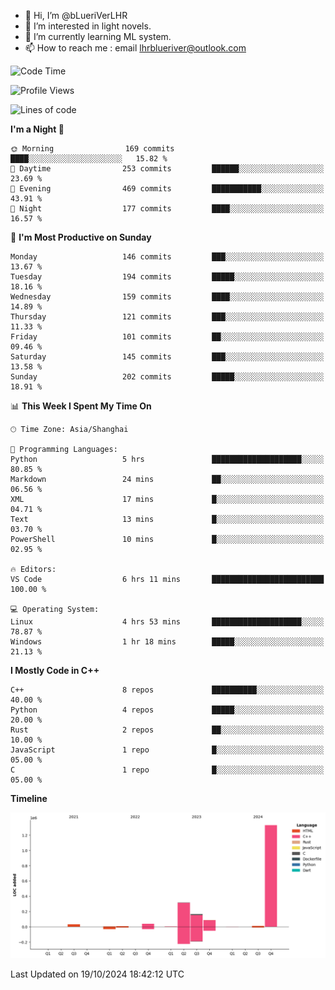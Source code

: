 - 👋 Hi, I’m @bLueriVerLHR
- 👀 I’m interested in light novels.
- 🌱 I’m currently learning ML system.
- 📫 How to reach me : email lhrblueriver@outlook.com

<!--START_SECTION:waka-->
![Code Time](http://img.shields.io/badge/Code%20Time-103%20hrs-blue)

![Profile Views](http://img.shields.io/badge/Profile%20Views-0-blue)

![Lines of code](https://img.shields.io/badge/From%20Hello%20World%20I%27ve%20Written-2.0%20million%20lines%20of%20code-blue)

**I'm a Night 🦉** 

```text
🌞 Morning                169 commits         ████░░░░░░░░░░░░░░░░░░░░░   15.82 % 
🌆 Daytime                253 commits         ██████░░░░░░░░░░░░░░░░░░░   23.69 % 
🌃 Evening                469 commits         ███████████░░░░░░░░░░░░░░   43.91 % 
🌙 Night                  177 commits         ████░░░░░░░░░░░░░░░░░░░░░   16.57 % 
```
📅 **I'm Most Productive on Sunday** 

```text
Monday                   146 commits         ███░░░░░░░░░░░░░░░░░░░░░░   13.67 % 
Tuesday                  194 commits         █████░░░░░░░░░░░░░░░░░░░░   18.16 % 
Wednesday                159 commits         ████░░░░░░░░░░░░░░░░░░░░░   14.89 % 
Thursday                 121 commits         ███░░░░░░░░░░░░░░░░░░░░░░   11.33 % 
Friday                   101 commits         ██░░░░░░░░░░░░░░░░░░░░░░░   09.46 % 
Saturday                 145 commits         ███░░░░░░░░░░░░░░░░░░░░░░   13.58 % 
Sunday                   202 commits         █████░░░░░░░░░░░░░░░░░░░░   18.91 % 
```


📊 **This Week I Spent My Time On** 

```text
🕑︎ Time Zone: Asia/Shanghai

💬 Programming Languages: 
Python                   5 hrs               ████████████████████░░░░░   80.85 % 
Markdown                 24 mins             ██░░░░░░░░░░░░░░░░░░░░░░░   06.56 % 
XML                      17 mins             █░░░░░░░░░░░░░░░░░░░░░░░░   04.71 % 
Text                     13 mins             █░░░░░░░░░░░░░░░░░░░░░░░░   03.70 % 
PowerShell               10 mins             █░░░░░░░░░░░░░░░░░░░░░░░░   02.95 % 

🔥 Editors: 
VS Code                  6 hrs 11 mins       █████████████████████████   100.00 % 

💻 Operating System: 
Linux                    4 hrs 53 mins       ████████████████████░░░░░   78.87 % 
Windows                  1 hr 18 mins        █████░░░░░░░░░░░░░░░░░░░░   21.13 % 
```

**I Mostly Code in C++** 

```text
C++                      8 repos             ██████████░░░░░░░░░░░░░░░   40.00 % 
Python                   4 repos             █████░░░░░░░░░░░░░░░░░░░░   20.00 % 
Rust                     2 repos             ██░░░░░░░░░░░░░░░░░░░░░░░   10.00 % 
JavaScript               1 repo              █░░░░░░░░░░░░░░░░░░░░░░░░   05.00 % 
C                        1 repo              █░░░░░░░░░░░░░░░░░░░░░░░░   05.00 % 
```



**Timeline**

![Lines of Code chart](https://raw.githubusercontent.com/bLueriVerLHR/bLueriVerLHR/main/assets/bar_graph.png)


 Last Updated on 19/10/2024 18:42:12 UTC
<!--END_SECTION:waka-->
